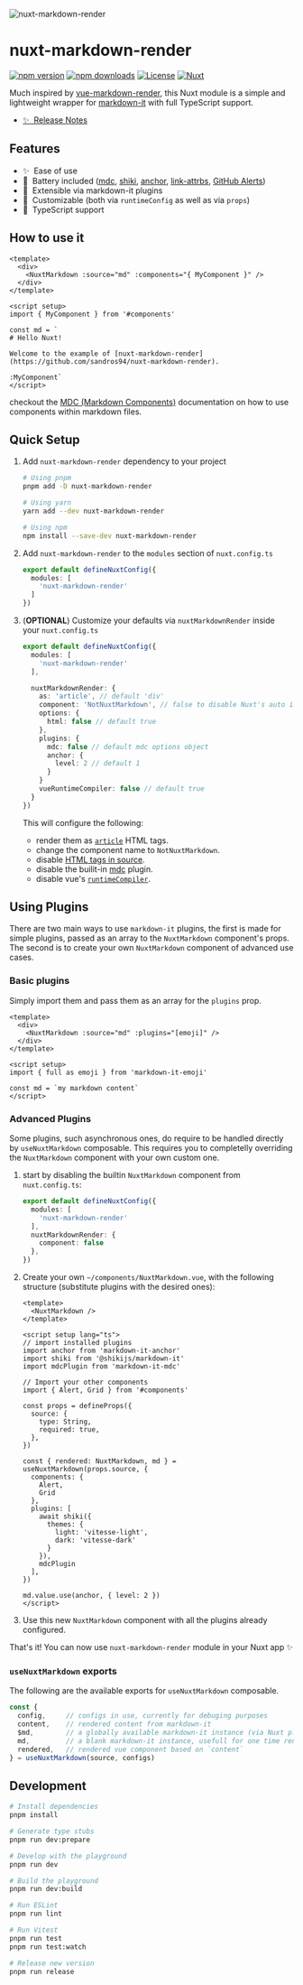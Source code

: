 ![nuxt-markdown-render](https://raw.githubusercontent.com/sandros94/nuxt-markdown-render/main/docs/public/nuxt-markdown-render_cover.png)

# nuxt-markdown-render

[![npm version][npm-version-src]][npm-version-href]
[![npm downloads][npm-downloads-src]][npm-downloads-href]
[![License][license-src]][license-href]
[![Nuxt][nuxt-src]][nuxt-href]

Much inspired by [vue-markdown-render](https://github.com/cloudacy/vue-markdown-render), this Nuxt module is a simple and lightweight wrapper for [markdown-it](https://markdown-it.github.io/) with full TypeScript support.

- [✨ &nbsp;Release Notes](/CHANGELOG.md)
<!-- TODO: following links -->
<!-- - [🏀 Online playground](https://stackblitz.com/github/sandros94/nuxt-markdown-render?file=playground%2Fapp.vue) -->
<!-- - [📖 &nbsp;Documentation](https://example.com) -->

## Features

<!-- Highlight some of the features your module provide here -->
- ✨ &nbsp;Ease of use
- 🔋 &nbsp;Battery included ([mdc](https://github.com/antfu/markdown-it-mdc), [shiki](https://github.com/shikijs/shiki), [anchor](https://github.com/valeriangalliat/markdown-it-anchor), [link-attrbs](https://github.com/crookedneighbor/markdown-it-link-attributes), [GitHub Alerts](https://github.com/antfu/markdown-it-github-alerts))
- 🧩 &nbsp;Extensible via markdown-it plugins
- 🎨 &nbsp;Customizable (both via `runtimeConfig` as well as via `props`)
- 📘 &nbsp;TypeScript support

## How to use it

```vue
<template>
  <div>
    <NuxtMarkdown :source="md" :components="{ MyComponent }" />
  </div>
</template>

<script setup>
import { MyComponent } from '#components'

const md = `
# Hello Nuxt!

Welcome to the example of [nuxt-markdown-render](https://github.com/sandros94/nuxt-markdown-render).

:MyComponent`
</script>

```

checkout the [MDC (Markdown Components)](https://content.nuxt.com/usage/markdown) documentation on how to use components within markdown files.

## Quick Setup

1. Add `nuxt-markdown-render` dependency to your project
    ```bash
    # Using pnpm
    pnpm add -D nuxt-markdown-render
    
    # Using yarn
    yarn add --dev nuxt-markdown-render
    
    # Using npm
    npm install --save-dev nuxt-markdown-render
    ```

2. Add `nuxt-markdown-render` to the `modules` section of `nuxt.config.ts`
    ```ts
    export default defineNuxtConfig({
      modules: [
        'nuxt-markdown-render'
      ]
    })
    ```

3. (**OPTIONAL**) Customize your defaults via `nuxtMarkdownRender` inside your `nuxt.config.ts`
    ```ts
    export default defineNuxtConfig({
      modules: [
        'nuxt-markdown-render'
      ],
    
      nuxtMarkdownRender: {
        as: 'article', // default 'div'
        component: 'NotNuxtMarkdown', // false to disable Nuxt's auto import
        options: {
          html: false // default true
        },
        plugins: {
          mdc: false // default mdc options object
          anchor: {
            level: 2 // default 1
          }
        }
        vueRuntimeCompiler: false // default true
      }
    })
    ```
    This will configure the following:
    - render them as [`article`](https://developer.mozilla.org/en-US/docs/Web/HTML/Element/article) HTML tags.
    - change the component name to `NotNuxtMarkdown`.
    - disable [HTML tags in source](https://markdown-it.github.io/markdown-it/#MarkdownIt.new).
    - disable the builit-in [mdc](https://github.com/antfu/markdown-it-mdc) plugin.
    - disable vue's [`runtimeCompiler`](https://nuxt.com/docs/api/nuxt-config#runtimecompiler).

## Using Plugins

There are two main ways to use `markdown-it` plugins, the first is made for simple plugins, passed as an array to the `NuxtMarkdown` component's props. The second is to create your own `NuxtMarkdown` component of advanced use cases.

### Basic plugins
Simply import them and pass them as an array for the `plugins` prop.
```vue
<template>
  <div>
    <NuxtMarkdown :source="md" :plugins="[emoji]" />
  </div>
</template>

<script setup>
import { full as emoji } from 'markdown-it-emoji'

const md = `my markdown content`
</script>
```

### Advanced Plugins
Some plugins, such asynchronous ones, do require to be handled directly by `useNuxtMarkdown` composable. This requires you to completelly overriding the `NuxtMarkdown` component with your own custom one.

1. start by disabling the builtin `NuxtMarkdown` component from `nuxt.config.ts`:
    ```ts
    export default defineNuxtConfig({
      modules: [
        'nuxt-markdown-render'
      ],
      nuxtMarkdownRender: {
        component: false
      },
    })
    ```

2. Create your own `~/components/NuxtMarkdown.vue`, with the following structure (substitute plugins with the desired ones):
    ```vue
    <template>
      <NuxtMarkdown />
    </template>

    <script setup lang="ts">
    // import installed plugins
    import anchor from 'markdown-it-anchor'
    import shiki from '@shikijs/markdown-it'
    import mdcPlugin from 'markdown-it-mdc'

    // Import your other components
    import { Alert, Grid } from '#components'

    const props = defineProps({
      source: {
        type: String,
        required: true,
      },
    })

    const { rendered: NuxtMarkdown, md } = useNuxtMarkdown(props.source, {
      components: {
        Alert,
        Grid
      },
      plugins: [
        await shiki({
          themes: {
            light: 'vitesse-light',
            dark: 'vitesse-dark'
          }
        }),
        mdcPlugin
      ],
    })

    md.value.use(anchor, { level: 2 })
    </script>
    ```

3. Use this new `NuxtMarkdown` component with all the plugins already configured.

That's it! You can now use `nuxt-markdown-render` module in your Nuxt app ✨

### `useNuxtMarkdown` exports

The following are the available exports for `useNuxtMarkdown` composable.

```ts
const {
  config,     // configs in use, currently for debuging purposes
  content,    // rendered content from markdown-it
  $md,        // a globally available markdown-it instance (via Nuxt plugin)
  md,         // a blank markdown-it instance, usefull for one time renders
  rendered,   // rendered vue component based on `content`
} = useNuxtMarkdown(source, configs)
```

## Development

```bash
# Install dependencies
pnpm install

# Generate type stubs
pnpm run dev:prepare

# Develop with the playground
pnpm run dev

# Build the playground
pnpm run dev:build

# Run ESLint
pnpm run lint

# Run Vitest
pnpm run test
pnpm run test:watch

# Release new version
pnpm run release
```

<!-- Badges -->
[npm-version-src]: https://img.shields.io/npm/v/nuxt-markdown-render/latest.svg?style=flat&colorA=18181B&colorB=28CF8D
[npm-version-href]: https://npmjs.com/package/nuxt-markdown-render

[npm-downloads-src]: https://img.shields.io/npm/dm/nuxt-markdown-render.svg?style=flat&colorA=18181B&colorB=28CF8D
[npm-downloads-href]: https://npmjs.com/package/nuxt-markdown-render

[license-src]: https://img.shields.io/npm/l/nuxt-markdown-render.svg?style=flat&colorA=18181B&colorB=28CF8D
[license-href]: https://npmjs.com/package/nuxt-markdown-render

[nuxt-src]: https://img.shields.io/badge/Nuxt-18181B?logo=nuxt.js
[nuxt-href]: https://nuxt.com

